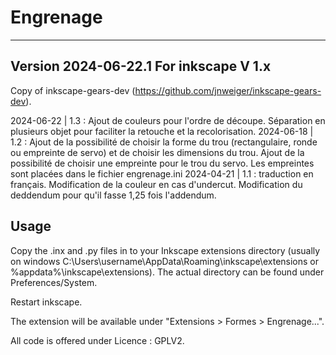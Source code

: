 # Engrenage
-----
Version 2024-06-22.1
For inkscape V 1.x
-----

Copy of inkscape-gears-dev (https://github.com/jnweiger/inkscape-gears-dev).

2024-06-22 | 1.3 : Ajout de couleurs pour l'ordre de découpe. Séparation en plusieurs objet pour faciliter la retouche et la recolorisation.
2024-06-18 | 1.2 : Ajout de la possibilité de choisir la forme du trou (rectangulaire, ronde ou empreinte de servo) et de choisir les dimensions du trou. Ajout de la possibilité de choisir une empreinte pour le trou du servo. Les empreintes sont placées dans le fichier engrenage.ini
2024-04-21 | 1.1 : traduction en français. Modification de la couleur en cas d'undercut. Modification du deddendum pour qu'il fasse 1,25 fois l'addendum.

Usage
-----

Copy the .inx and .py files in to your Inkscape extensions directory (usually on windows C:\Users\username\AppData\Roaming\inkscape\extensions or %appdata%\inkscape\extensions). 
The actual directory can be found under Preferences/System.

Restart inkscape.

The extension will be available under "Extensions > Formes > Engrenage...".

All code is offered under Licence : GPLV2.